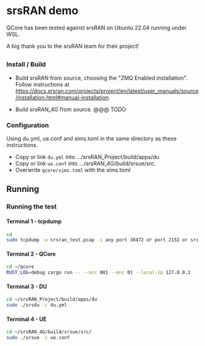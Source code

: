 # srsRAN demo

QCore has been tested against srsRAN on Ubuntu 22.04 running under WSL.

A big thank you to the srsRAN team for their project!

##
### Install / Build

-  Build srsRAN from source, choosing the "ZMQ Enabled installation".  Follow instructions at https://docs.srsran.com/projects/project/en/latest/user_manuals/source/installation.html#manual-installation.   

-  Build srsRAN_4G from source.  @@@ TODO

### Configuration

Using du.yml, ue.conf and sims.toml in the same directory as these instructions.

-  Copy or link `du.yml` into .../srsRAN_Project/build/apps/du
-  Copy or link `ue.conf` into .../srsRAN_4G/build/srsue/src.
-  Overwrite `qcore/sims.toml` with the sims.toml 

## Running

### Running the test

#### Terminal 1 - tcpdump

```sh
cd
sudo tcpdump -w srsran_test.pcap -i any port 38472 or port 2152 or src 10.255.0.1 or dst 10.255.0.1
```

#### Terminal 2 - QCore

```sh
cd ~/qcore
RUST_LOG=debug cargo run -- --mcc 001 --mnc 01 --local-ip 127.0.0.1
```

#### Terminal 3 - DU

```sh
cd ~/srsRAN_Project/build/apps/du
sudo ./srsdu -c du.yml
```

#### Terminal 4 - UE

```sh
cd ~/srsRAN_4G/build/srsue/src/
sudo ./srsue -c ue.conf
```

